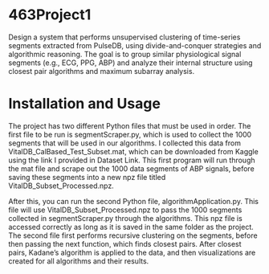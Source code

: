 # 463Project1
Design a system that performs unsupervised clustering of time-series segments extracted from PulseDB, using divide-and-conquer strategies and algorithmic reasoning. The goal is to group similar physiological signal segments (e.g., ECG, PPG, ABP) and analyze their internal structure using closest pair algorithms and maximum subarray analysis.

# Installation and Usage
The project has two different Python files that must be used in order. The first file to be run is segmentScraper.py, which is used to collect the 1000 segments that will be used in our algorithms. I collected this data from VitalDB_CalBased_Test_Subset.mat, which can be downloaded from Kaggle using the link I provided in Dataset Link. This first program will run through the mat file and scrape out the 1000 data segments of ABP signals, before saving these segments into a new npz file titled VitalDB_Subset_Processed.npz.

After this, you can run the second Python file, algorithmApplication.py. This file will use VitalDB_Subset_Processed.npz to pass the 1000 segments collected in segmentScraper.py through the algorithms. This npz file is accessed correctly as long as it is saved in the same folder as the project. The second file first performs recursive clustering on the segments, before then passing the next function, which finds closest pairs. After closest pairs, Kadane’s algorithm is applied to the data, and then visualizations are created for all algorithms and their results.
